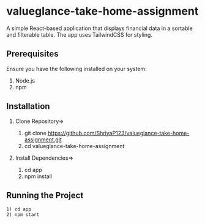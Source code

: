 # valueglance-take-home-assignment
A simple React-based application that displays financial data in a sortable and filterable table. The app uses TailwindCSS for styling.

## Prerequisites
Ensure you have the following installed on your system:
1) Node.js 
2) npm

## Installation
1) Clone Repository=>
    1) git clone https://github.com/ShriyaP123/valueglance-take-home-assignment.git
    2) cd valueglance-take-home-assignment

2) Install Dependencies=>
    1) cd app
    2) npm install

## Running the Project
    1) cd app
    2) npm start


